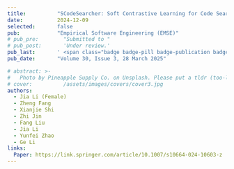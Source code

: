 ```yaml
---
title:          "SCodeSearcher: Soft Contrastive Learning for Code Search"
date:           2024-12-09
selected:       false
pub:            "Empirical Software Engineering (EMSE)"
# pub_pre:        "Submitted to "
# pub_post:       'Under review.'
pub_last:       ' <span class="badge badge-pill badge-publication badge-success">CCF-B</span>'
pub_date:       "Volume 30, Issue 3, 28 March 2025"

# abstract: >-
#   Photo by Pineapple Supply Co. on Unsplash. Please put a tldr (too-long-didnt-read, 1~2 sentences) of your publication here. It is not recommended to put the actual abstract here because it is usually too long to fit in. $\LaTeX$ is supported. $a=b+c$.
# cover:          /assets/images/covers/cover3.jpg
authors:
  - Jia Li (Female)
  - Zheng Fang
  - Xianjie Shi
  - Zhi Jin
  - Fang Liu
  - Jia Li
  - Yunfei Zhao
  - Ge Li
links:
  Paper: https://link.springer.com/article/10.1007/s10664-024-10603-z
---
```


